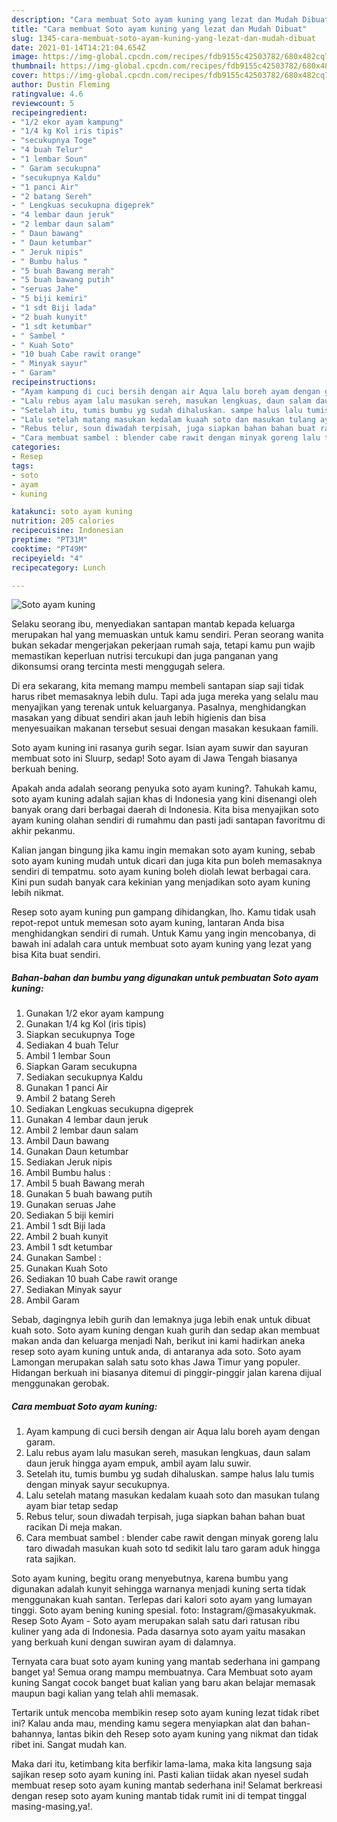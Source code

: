 ```yaml
---
description: "Cara membuat Soto ayam kuning yang lezat dan Mudah Dibuat"
title: "Cara membuat Soto ayam kuning yang lezat dan Mudah Dibuat"
slug: 1345-cara-membuat-soto-ayam-kuning-yang-lezat-dan-mudah-dibuat
date: 2021-01-14T14:21:04.654Z
image: https://img-global.cpcdn.com/recipes/fdb9155c42503782/680x482cq70/soto-ayam-kuning-foto-resep-utama.jpg
thumbnail: https://img-global.cpcdn.com/recipes/fdb9155c42503782/680x482cq70/soto-ayam-kuning-foto-resep-utama.jpg
cover: https://img-global.cpcdn.com/recipes/fdb9155c42503782/680x482cq70/soto-ayam-kuning-foto-resep-utama.jpg
author: Dustin Fleming
ratingvalue: 4.6
reviewcount: 5
recipeingredient:
- "1/2 ekor ayam kampung"
- "1/4 kg Kol iris tipis"
- "secukupnya Toge"
- "4 buah Telur"
- "1 lembar Soun"
- " Garam secukupna"
- "secukupnya Kaldu"
- "1 panci Air"
- "2 batang Sereh"
- " Lengkuas secukupna digeprek"
- "4 lembar daun jeruk"
- "2 lembar daun salam"
- " Daun bawang"
- " Daun ketumbar"
- " Jeruk nipis"
- " Bumbu halus "
- "5 buah Bawang merah"
- "5 buah bawang putih"
- "seruas Jahe"
- "5 biji kemiri"
- "1 sdt Biji lada"
- "2 buah kunyit"
- "1 sdt ketumbar"
- " Sambel "
- " Kuah Soto"
- "10 buah Cabe rawit orange"
- " Minyak sayur"
- " Garam"
recipeinstructions:
- "Ayam kampung di cuci bersih dengan air Aqua lalu boreh ayam dengan garam."
- "Lalu rebus ayam lalu masukan sereh, masukan lengkuas, daun salam daun jeruk hingga ayam empuk, ambil ayam lalu suwir."
- "Setelah itu, tumis bumbu yg sudah dihaluskan. sampe halus lalu tumis dengan minyak sayur secukupnya."
- "Lalu setelah matang masukan kedalam kuaah soto dan masukan tulang ayam biar tetap sedap"
- "Rebus telur, soun diwadah terpisah, juga siapkan bahan bahan buat racikan Di meja makan."
- "Cara membuat sambel : blender cabe rawit dengan minyak goreng lalu taro diwadah masukan kuah soto td sedikit lalu taro garam aduk hingga rata sajikan."
categories:
- Resep
tags:
- soto
- ayam
- kuning

katakunci: soto ayam kuning 
nutrition: 205 calories
recipecuisine: Indonesian
preptime: "PT31M"
cooktime: "PT49M"
recipeyield: "4"
recipecategory: Lunch

---
```



![Soto ayam kuning](https://img-global.cpcdn.com/recipes/fdb9155c42503782/680x482cq70/soto-ayam-kuning-foto-resep-utama.jpg)

Selaku seorang ibu, menyediakan santapan mantab kepada keluarga merupakan hal yang memuaskan untuk kamu sendiri. Peran seorang  wanita bukan sekadar mengerjakan pekerjaan rumah saja, tetapi kamu pun wajib memastikan keperluan nutrisi tercukupi dan juga panganan yang dikonsumsi orang tercinta mesti menggugah selera.

Di era  sekarang, kita memang mampu membeli santapan siap saji tidak harus ribet memasaknya lebih dulu. Tapi ada juga mereka yang selalu mau menyajikan yang terenak untuk keluarganya. Pasalnya, menghidangkan masakan yang dibuat sendiri akan jauh lebih higienis dan bisa menyesuaikan makanan tersebut sesuai dengan masakan kesukaan famili. 

Soto ayam kuning ini rasanya gurih segar. Isian ayam suwir dan sayuran membuat soto ini Sluurp, sedap! Soto ayam di Jawa Tengah biasanya berkuah bening.

Apakah anda adalah seorang penyuka soto ayam kuning?. Tahukah kamu, soto ayam kuning adalah sajian khas di Indonesia yang kini disenangi oleh banyak orang dari berbagai daerah di Indonesia. Kita bisa menyajikan soto ayam kuning olahan sendiri di rumahmu dan pasti jadi santapan favoritmu di akhir pekanmu.

Kalian jangan bingung jika kamu ingin memakan soto ayam kuning, sebab soto ayam kuning mudah untuk dicari dan juga kita pun boleh memasaknya sendiri di tempatmu. soto ayam kuning boleh diolah lewat berbagai cara. Kini pun sudah banyak cara kekinian yang menjadikan soto ayam kuning lebih nikmat.

Resep soto ayam kuning pun gampang dihidangkan, lho. Kamu tidak usah repot-repot untuk memesan soto ayam kuning, lantaran Anda bisa menghidangkan sendiri di rumah. Untuk Kamu yang ingin mencobanya, di bawah ini adalah cara untuk membuat soto ayam kuning yang lezat yang bisa Kita buat sendiri.

<!--inarticleads1-->

##### Bahan-bahan dan bumbu yang digunakan untuk pembuatan Soto ayam kuning:

1. Gunakan 1/2 ekor ayam kampung
1. Gunakan 1/4 kg Kol (iris tipis)
1. Siapkan secukupnya Toge
1. Sediakan 4 buah Telur
1. Ambil 1 lembar Soun
1. Siapkan  Garam secukupna
1. Sediakan secukupnya Kaldu
1. Gunakan 1 panci Air
1. Ambil 2 batang Sereh
1. Sediakan  Lengkuas secukupna digeprek
1. Gunakan 4 lembar daun jeruk
1. Ambil 2 lembar daun salam
1. Ambil  Daun bawang
1. Gunakan  Daun ketumbar
1. Sediakan  Jeruk nipis
1. Ambil  Bumbu halus :
1. Ambil 5 buah Bawang merah
1. Gunakan 5 buah bawang putih
1. Gunakan seruas Jahe
1. Sediakan 5 biji kemiri
1. Ambil 1 sdt Biji lada
1. Ambil 2 buah kunyit
1. Ambil 1 sdt ketumbar
1. Gunakan  Sambel :
1. Gunakan  Kuah Soto
1. Sediakan 10 buah Cabe rawit orange
1. Sediakan  Minyak sayur
1. Ambil  Garam


Sebab, dagingnya lebih gurih dan lemaknya juga lebih enak untuk dibuat kuah soto. Soto ayam kuning dengan kuah gurih dan sedap akan membuat makan anda dan keluarga menjadi Nah, berikut ini kami hadirkan aneka resep soto ayam kuning untuk anda, di antaranya ada soto. Soto ayam Lamongan merupakan salah satu soto khas Jawa Timur yang populer. Hidangan berkuah ini biasanya ditemui di pinggir-pinggir jalan karena dijual menggunakan gerobak. 

<!--inarticleads2-->

##### Cara membuat Soto ayam kuning:

1. Ayam kampung di cuci bersih dengan air Aqua lalu boreh ayam dengan garam.
1. Lalu rebus ayam lalu masukan sereh, masukan lengkuas, daun salam daun jeruk hingga ayam empuk, ambil ayam lalu suwir.
1. Setelah itu, tumis bumbu yg sudah dihaluskan. sampe halus lalu tumis dengan minyak sayur secukupnya.
1. Lalu setelah matang masukan kedalam kuaah soto dan masukan tulang ayam biar tetap sedap
1. Rebus telur, soun diwadah terpisah, juga siapkan bahan bahan buat racikan Di meja makan.
1. Cara membuat sambel : blender cabe rawit dengan minyak goreng lalu taro diwadah masukan kuah soto td sedikit lalu taro garam aduk hingga rata sajikan.


Soto ayam kuning, begitu orang menyebutnya, karena bumbu yang digunakan adalah kunyit sehingga warnanya menjadi kuning serta tidak menggunakan kuah santan. Terlepas dari kalori soto ayam yang lumayan tinggi. Soto ayam bening kuning spesial. foto: Instagram/@masakyukmak. Resep Soto Ayam - Soto ayam merupakan salah satu dari ratusan ribu kuliner yang ada di Indonesia. Pada dasarnya soto ayam yaitu masakan yang berkuah kuni dengan suwiran ayam di dalamnya. 

Ternyata cara buat soto ayam kuning yang mantab sederhana ini gampang banget ya! Semua orang mampu membuatnya. Cara Membuat soto ayam kuning Sangat cocok banget buat kalian yang baru akan belajar memasak maupun bagi kalian yang telah ahli memasak.

Tertarik untuk mencoba membikin resep soto ayam kuning lezat tidak ribet ini? Kalau anda mau, mending kamu segera menyiapkan alat dan bahan-bahannya, lantas bikin deh Resep soto ayam kuning yang nikmat dan tidak ribet ini. Sangat mudah kan. 

Maka dari itu, ketimbang kita berfikir lama-lama, maka kita langsung saja sajikan resep soto ayam kuning ini. Pasti kalian tiidak akan nyesel sudah membuat resep soto ayam kuning mantab sederhana ini! Selamat berkreasi dengan resep soto ayam kuning mantab tidak rumit ini di tempat tinggal masing-masing,ya!.

